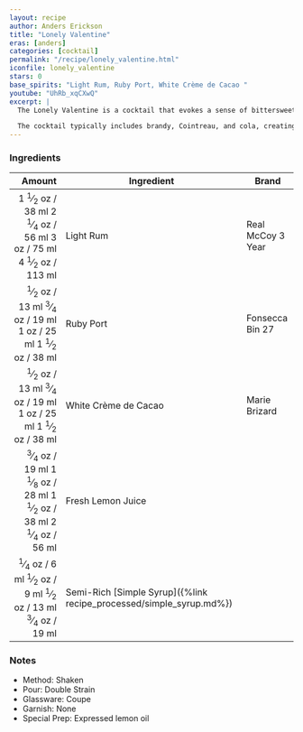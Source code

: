 ```yaml
---
layout: recipe
author: Anders Erickson
title: "Lonely Valentine"
eras: [anders]
categories: [cocktail]
permalink: "/recipe/lonely_valentine.html"
iconfile: lonely_valentine
stars: 0
base_spirits: "Light Rum, Ruby Port, White Crème de Cacao "
youtube: "UhRb_xqCXwQ"
excerpt: |
  The Lonely Valentine is a cocktail that evokes a sense of bittersweet nostalgia. It's a complex blend of flavors that balances sweetness with bitterness, and warmth with tartness.<br /><br />

  The cocktail typically includes brandy, Cointreau, and cola, creating a rich and flavorful drink. The brandy provides warmth and complexity, while the Cointreau adds citrus notes and sweetness. The cola adds a touch of sweetness and a unique flavor profile.
---
```


### Ingredients

|  Amount | Ingredient                                                | Brand             |
| ------: | --------------------------------------------------------- | ----------------- |
|  <span class="onex active">1 <sup>1</sup>&frasl;<sub>2</sub> oz  / 38 ml</span> <span class="onehalfx">2 <sup>1</sup>&frasl;<sub>4</sub> oz  / 56 ml</span> <span class="twox">3 oz  / 75 ml</span> <span class="threex">4 <sup>1</sup>&frasl;<sub>2</sub> oz  / 113 ml</span>| Light Rum                                                 | Real McCoy 3 Year |
|  <span class="onex active"> <sup>1</sup>&frasl;<sub>2</sub> oz  / 13 ml</span> <span class="onehalfx"> <sup>3</sup>&frasl;<sub>4</sub> oz  / 19 ml</span> <span class="twox">1 oz  / 25 ml</span> <span class="threex">1 <sup>1</sup>&frasl;<sub>2</sub> oz  / 38 ml</span>| Ruby Port                                                 | Fonsecca Bin 27   |
|  <span class="onex active"> <sup>1</sup>&frasl;<sub>2</sub> oz  / 13 ml</span> <span class="onehalfx"> <sup>3</sup>&frasl;<sub>4</sub> oz  / 19 ml</span> <span class="twox">1 oz  / 25 ml</span> <span class="threex">1 <sup>1</sup>&frasl;<sub>2</sub> oz  / 38 ml</span>| White Crème de Cacao                                      | Marie Brizard     |
| <span class="onex active"> <sup>3</sup>&frasl;<sub>4</sub> oz  / 19 ml</span> <span class="onehalfx">1 <sup>1</sup>&frasl;<sub>8</sub> oz  / 28 ml</span> <span class="twox">1 <sup>1</sup>&frasl;<sub>2</sub> oz  / 38 ml</span> <span class="threex">2 <sup>1</sup>&frasl;<sub>4</sub> oz  / 56 ml</span>| Fresh Lemon Juice                                         |
| <span class="onex active"> <sup>1</sup>&frasl;<sub>4</sub> oz  / 6 ml</span> <span class="onehalfx"> <sup>1</sup>&frasl;<sub>2</sub> oz  / 9 ml</span> <span class="twox"> <sup>1</sup>&frasl;<sub>2</sub> oz  / 13 ml</span> <span class="threex"> <sup>3</sup>&frasl;<sub>4</sub> oz  / 19 ml</span>| Semi-Rich [Simple Syrup]({%link recipe_processed/simple_syrup.md%}) |

### Notes

- Method: Shaken
- Pour: Double Strain
- Glassware: Coupe
- Garnish: None
- Special Prep: Expressed lemon oil

    
<script type="application/ld+json">
{
  "@context": "https://schema.org",
  "@type": "Recipe",
  "author": "{{ page.author }}",
  "description": "{{ page.excerpt }}",
  "image": "{% for ingredient in site.data[page.iconfile].images.ingredient limit: 1 %}{{ ingredient.url }}{% endfor %}",
  "recipeIngredient": [
    " 1.5 oz Light Rum                                                ",
  " 0.5 oz Ruby Port                                                ",
  " 0.5 oz White Crème de Cacao                                     "],
  "name": "{{ page.title }}",
  "recipeInstructions": "
- Method: Shaken
- Pour: Double Strain
- Glassware: Coupe
- Garnish: None
- Special Prep: Expressed lemon oil
",
  "recipeYield": "1 cocktail",
}
</script>

    